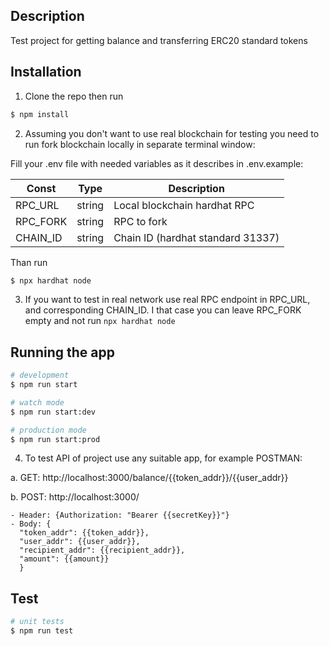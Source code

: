 ## Description

Test project for getting balance and transferring ERC20 standard tokens 

## Installation

1. Clone the repo then run

```bash
$ npm install
```
2. Assuming you don't want to use real blockchain for testing you need to run fork blockchain locally in separate terminal window:

Fill your .env file with needed variables as it describes in .env.example:

| Const    | Type   | Description                      |
| -------- | ------ | ---------------------------------|
| RPC_URL  | string | Local blockchain hardhat RPC     |
| RPC_FORK | string | RPC to fork                      |
| CHAIN_ID | string | Chain ID (hardhat standard 31337)|

Than run

```bash
$ npx hardhat node
```

3. If you want to test in real network use real RPC endpoint in RPC_URL, and corresponding CHAIN_ID. I that case you can leave RPC_FORK empty and not run ``` npx hardhat node ```

## Running the app

```bash
# development
$ npm run start

# watch mode
$ npm run start:dev

# production mode
$ npm run start:prod
```

4. To test API of project use any suitable app, for example POSTMAN:

  a. GET: http://localhost:3000/balance/{{token_addr}}/{{user_addr}}

  b. POST: http://localhost:3000/
  
    - Header: {Authorization: "Bearer {{secretKey}}"}
    - Body: {
      "token_addr": {{token_addr}},
      "user_addr": {{user_addr}},
      "recipient_addr": {{recipient_addr}},
      "amount": {{amount}}
      }

## Test

```bash
# unit tests
$ npm run test

